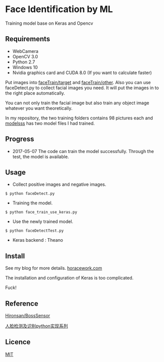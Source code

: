 # Face Identification by ML

Training model base on Keras and Opencv


## Requirements

* WebCamera
* OpenCV 3.0
* Python 2.7
* Windows 10
* Nvidia graphics card and CUDA 8.0 (If you want to calculate faster)

Put images into [faceTrain/target](https://github.com/horacework/FaceIdentification/tree/master/faceTrain/target) and [faceTrain/other](https://github.com/horacework/FaceIdentification/tree/master/faceTrain/other).
Also you can use faceDetect.py to collect facial images you need. It will put the images in to the right place automatically.

You can not only train the facial image but also train any object image whatever you want theoretically.

In my repository, the two training folders contains 98 pictures each and [modelsss](https://github.com/horacework/FaceIdentification/tree/master/modelsss) has two model files I had trained.

## Progress
* 2017-05-07 The code can train the model successfully. Through the test, the model is available.

## Usage
* Collect positive images and negative images.

```
$ python faceDetect.py
```


* Training the model.

```
$ python face_train_use_keras.py
```

* Use the newly trained model.

```
$ python faceDetectTest.py
```

* Keras backend : Theano

## Install
See my blog for more details. [horacework.com](http://horacwork.com)

The installation and configuration of Keras is too complicated. 

Fuck!

## Reference
[Hironsan/BossSensor](https://github.com/Hironsan/BossSensor)

[人脸检测及识别python实现系列](http://www.cnblogs.com/neo-T/p/6477378.html)

## Licence
[MIT](https://github.com/horacework/FaceIdentification/blob/master/LICENSE)
